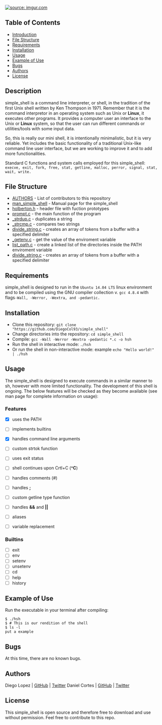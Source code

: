 <a href="https://imgur.com/tJA0FHf"><img src="https://i.imgur.com/tJA0FHf.png" title="source: imgur.com" /></a>

## Table of Contents
* [Introduction](#Introduction)
* [File Structure](#file-structure)
* [Requirements](#requirements)
* [Installation](#installation)
* [Usage](#usage)
* [Example of Use](#example-of-use)
* [Bugs](#bugs)
* [Authors](#authors)
* [License](#license)

## Description
simple_shell is a command line interpreter, or shell, in the tradition of the first Unix shell written by Ken Thompson in 1971. Remember that it is the command interpretor in an operating system such as Unix or **Linux**, it executes other programs. It provides a computer user an interface to the Unix or **Linux** system, so that the user can run different commands or utilities/tools with some input data. 

So, this is really our mini shell, it  is intentionally minimalistic, but it is very reliable. Yet includes the basic functionality of a traditional Unix-like command line user interface, but we are working to improve it and to add more functionalities.   

Standard C functions  and system calls employed for this simple_shell:
 `execve, exit, fork, free, stat, getline, malloc, perror, signal, stat, wait, write.`

## File Structure
* [AUTHORS](AUTHORS) - List of contributors to this repository
* [man_simple_shell](man_simple_shell) - Manual page for the simple_shell
* [holberton.h](shell.h) - header file with fuction prototypes
* [prompt.c](prompt.c) - the main function of the program
* [_strdup.c](strdup.c) - duplicates a string
* [_strcmp.c](strcmp.c) - compares two strings
* [divide_string.c](divide_string.c) - creates an array of tokens from a buffer with a specified delimiter
* [_getenv.c](_getenv.c) - get the value of the enviroment variable
* [list_path.c](list_path.c) - create a linked list of the directories inside the PATH enviroment variable
* [divide_string.c](divide_string.c) - creates an array of tokens from a buffer with a specified delimiter

## Requirements

simple_shell is designed to run in the `Ubuntu 14.04 LTS` linux environment and to be compiled using the GNU compiler collection v. `gcc 4.8.4` with flags`-Wall, -Werror, -Wextra, and -pedantic.`

## Installation

   - Clone this repository: `git clone "https://github.com/DiegoCol93/simple_shell"`
   - Change directories into the repository: `cd simple_shell`
   - Compile: `gcc -Wall -Werror -Wextra -pedantic *.c -o hsh`
   - Run the shell in interactive mode: `./hsh`
   - Or run the shell in non-interactive mode: example `echo "Hello world!" | ./hsh`

## Usage

The simple_shell is designed to execute commands in a similar manner to sh, however with more limited functionality. The development of this shell is ongoing. The below features will be checked as they become available (see man page for complete information on usage):

### Features
- [x] uses the PATH
- [ ] implements builtins
- [x] handles command line arguments
- [ ] custom strtok function
- [ ] uses exit status
- [ ] shell continues upon Crtl+C (**^C**)
- [ ] handles comments (#)
- [ ] handles **;**
- [ ] custom getline type function
- [ ] handles **&&** and **||**
- [ ] aliases
- [ ] variable replacement


### Builtins

- [ ] exit
- [ ] env
- [ ] setenv
- [ ] unsetenv
- [ ] cd
- [ ] help
- [ ] history

## Example of Use
Run the executable in your terminal after compiling:
```
$ ./hsh
$ # This is our rendition of the shell
$ ls -l
put a example
```
## Bugs
At this time, there are no known bugs.

## Authors
Diego Lopez | [GitHub](https://github.com/DiegoCol93) | [Twitter](https://twitter.com/LopezDfelo93)
Daniel Cortes | [GitHub](https://github.com/el-dani-cortes) | [Twitter](https://twitter.com/El_Dani_Cortes)

## License
This simple_shell is open source and therefore free to download and use without permission. Feel free to contribute to this repo. 
